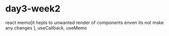 # day3-week2
react memo[it hepls to unwanted render of components enven its not mske any changes
], useCallback, useMemo
